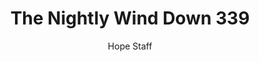 ---
image: /assets/img/nwd/339_nwd_philippians_4_13_nkjv.png
title: The Nightly Wind Down 339
categories:
  - The Nightly Wind Down
author: Hope Staff
notes: The Nightly Wind Down 339
embed: >-
  EMBED_GOES_HERE
transcript: >-
  SOME LINES OF TEXT START HERE
---